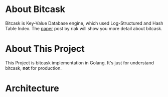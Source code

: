 # About Bitcask
Bitcask is Key-Value Database engine, which used Log-Structured and Hash Table Index.
The [paper](https://riak.com/assets/bitcask-intro.pdf) post by riak will show you more detail about bitcask.

# About This Project
This Project is bitcask implementation in Golang. It's just for understand bitcask, **not** for production.

# Architecture
